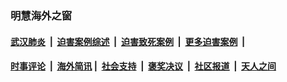 
### 明慧海外之窗

####  [武汉肺炎](indexes/365.md?t=02232100) &nbsp;|&nbsp;  [迫害案例综述](indexes/328.md?t=02232100) &nbsp;|&nbsp; [迫害致死案例](indexes/277.md?t=02232100)  &nbsp;|&nbsp; [更多迫害案例](indexes/81.md?t=02232100)  &nbsp;|&nbsp; 
####  [时事评论](indexes/19.md?t=02232100) &nbsp;|&nbsp; [海外简讯](indexes/245.md?t=02232100)&nbsp;|&nbsp;  [社会支持](indexes/140.md?t=02232100) &nbsp;|&nbsp; [褒奖决议](indexes/282.md?t=02232100) &nbsp;|&nbsp; [社区报道](indexes/91.md?t=02232100)  &nbsp;|&nbsp; [天人之间](indexes/78.md?t=02232100) 

